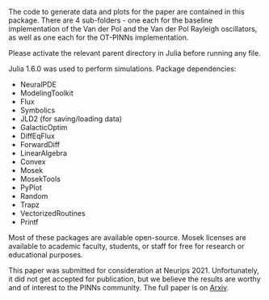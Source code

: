 The code to generate data and plots for the paper are contained in this package. 
There are 4 sub-folders - one each for the baseline implementation of the Van der Pol and the Van der Pol Rayleigh oscillators, as well as one each for the OT-PINNs implementation. 

Please activate the relevant parent directory in Julia before running any file.


Julia 1.6.0 was used to perform simulations. Package dependencies:
- NeuralPDE
- ModelingToolkit
- Flux
- Symbolics
- JLD2 (for saving/loading data)
- GalacticOptim
- DiffEqFlux
- ForwardDiff
- LinearAlgebra
- Convex
- Mosek 
- MosekTools
- PyPlot
- Random
- Trapz 
- VectorizedRoutines
- Printf

Most of these packages are available open-source. 
Mosek licenses are available to academic faculty, students, or staff for free for research or educational purposes. 

This paper was submitted for consideration at Neurips 2021. Unfortunately, it did not get accepted for publication, but we believe the results are worthy and of interest to the PINNs community. 
The full paper is on [Arxiv](https://arxiv.org/abs/2105.12307).
